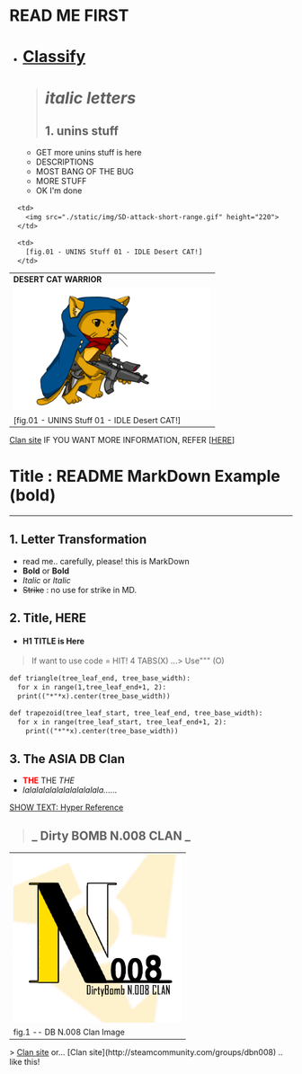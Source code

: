 
# READ ME FIRST

- # <b><u>Classify</u></b>
  > # <i> italic letters </i>
  > ## 1. unins stuff
  - GET more unins stuff is here
  - DESCRIPTIONS
  - MOST BANG OF THE BUG
  - MORE STUFF
  - OK I'm done

<table border='0'>
  <tr>
      <td colspan='2' align='left'>
      <strong>DESERT CAT WARRIOR</strong>
      </td>
  </tr>

  <tr>
      <td>
        <img src="./static/img/SD-idle.gif" height="220">
      </td>

      <td>
        <img src="./static/img/SD-attack-short-range.gif" height="220">
      </td>
  </tr>

  <tr>
      <td>
        [fig.01 - UNINS Stuff 01 - IDLE Desert CAT!]
      </td>

      <td>
        [fig.01 - UNINS Stuff 01 - IDLE Desert CAT!]
      </td>
  </tr>
</table>  

 <a href="http://steamcommunity.com/groups/dbn008">Clan site</a> IF YOU WANT MORE INFORMATION, REFER
    [<a href="https://onito.github.io">HERE</a>]

# __Title : README MarkDown Example__ (bold)
<hr>

## 1. Letter Transformation
 - read me.. carefully, please! this is MarkDown
 - <b>Bold</b> or __Bold__
 - <i>Italic</i>  or _Italic_
 - <strike>Strike</strike> : no use for strike in MD.

## 2. Title, HERE
 - #### H1 TITLE is Here

> If want to use code = HIT! 4 TABS(X) ...> Use""" (O)
```
def triangle(tree_leaf_end, tree_base_width):
  for x in range(1,tree_leaf_end+1, 2):
  print(("*"*x).center(tree_base_width))
```
>         
```
def trapezoid(tree_leaf_start, tree_leaf_end, tree_base_width):
  for x in range(tree_leaf_start, tree_leaf_end+1, 2):
    print(("*"*x).center(tree_base_width))
```  

## 3. __The ASIA DB Clan__

 - <font color=red> __THE__ </font>THE _THE_
 - _lalalalalalalalalalalala......_

 [SHOW TEXT: Hyper Reference](https//unins.github.io)
> ## _ __Dirty BOMB N.008 CLAN__ _
>
<table>
  <tr>
    <td>
     <img src="./static/img/1492084147_noo8e.png" height="300">
    </td>
  </tr>  
  <tr>
    <td>
     fig.1 -- DB N.008 Clan Image
    </td>
  </tr>
</table>
> <a href="http://steamcommunity.com/groups/dbn008">Clan site</a>
or... [Clan site](http://steamcommunity.com/groups/dbn008)  .. like this!
